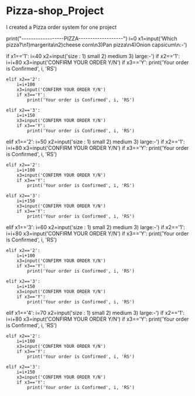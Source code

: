 # Pizza-shop_Project
I created a Pizza order system for one project

print("------------------PIZZA-------------------")
i=0
x1=input('Which pizza?\n1)margerita\n2)cheese corn\n3)Pan pizza\n4)Onion capsicum\n:-')

if x1=='1':
    i=40
    x2=input('size : 1) small 2) medium 3) large:-')
    if x2=='1':
        i=i+80
        x3=input('CONFIRM YOUR ORDER Y/N')
        if x3=='Y':
            print('Your order is Confirmed', i, 'RS')
            
    elif x2=='2':
        i=i+100
        x3=input('CONFIRM YOUR ORDER Y/N')
        if x3=='Y':
            print('Your order is Confirmed', i, 'RS')

    elif x2=='3':
        i=i+150
        x3=input('CONFIRM YOUR ORDER Y/N')
        if x3=='Y':
            print('Your order is Confirmed', i, 'RS')
            

        
elif x1=='2':
    i=50
    x2=input('size : 1) small 2) medium 3) large:-')
    if x2=='1':
        i=i+80
        x3=input('CONFIRM YOUR ORDER Y/N')
        if x3=='Y':
            print('Your order is Confirmed', i, 'RS')
            
    elif x2=='2':
        i=i+100
        x3=input('CONFIRM YOUR ORDER Y/N')
        if x3=='Y':
            print('Your order is Confirmed', i, 'RS')

    elif x2=='3':
        i=i+150
        x3=input('CONFIRM YOUR ORDER Y/N')
        if x3=='Y':
            print('Your order is Confirmed', i, 'RS')
    
elif x1=='3':
    i=60
    x2=input('size : 1) small 2) medium 3) large:-')
    if x2=='1':
        i=i+80
        x3=input('CONFIRM YOUR ORDER Y/N')
        if x3=='Y':
            print('Your order is Confirmed', i, 'RS')
            
    elif x2=='2':
        i=i+100
        x3=input('CONFIRM YOUR ORDER Y/N')
        if x3=='Y':
            print('Your order is Confirmed', i, 'RS')

    elif x2=='3':
        i=i+150
        x3=input('CONFIRM YOUR ORDER Y/N')
        if x3=='Y':
            print('Your order is Confirmed', i, 'RS')
    
elif x1=='4':
    i=70
    x2=input('size : 1) small 2) medium 3) large:-')
    if x2=='1':
        i=i+80
        x3=input('CONFIRM YOUR ORDER Y/N')
        if x3=='Y':
            print('Your order is Confirmed', i, 'RS')
            
    elif x2=='2':
        i=i+100
        x3=input('CONFIRM YOUR ORDER Y/N')
        if x3=='Y':
            print('Your order is Confirmed', i, 'RS')

    elif x2=='3':
        i=i+150
        x3=input('CONFIRM YOUR ORDER Y/N')
        if x3=='Y':
            print('Your order is Confirmed', i, 'RS')
    
